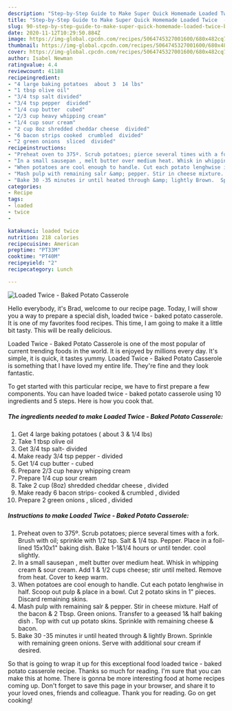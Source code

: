 ```yaml
---
description: "Step-by-Step Guide to Make Super Quick Homemade Loaded Twice  - Baked Potato Casserole"
title: "Step-by-Step Guide to Make Super Quick Homemade Loaded Twice  - Baked Potato Casserole"
slug: 90-step-by-step-guide-to-make-super-quick-homemade-loaded-twice-baked-potato-casserole
date: 2020-11-12T10:29:50.884Z
image: https://img-global.cpcdn.com/recipes/5064745327001600/680x482cq70/loaded-twice-baked-potato-casserole-recipe-main-photo.jpg
thumbnail: https://img-global.cpcdn.com/recipes/5064745327001600/680x482cq70/loaded-twice-baked-potato-casserole-recipe-main-photo.jpg
cover: https://img-global.cpcdn.com/recipes/5064745327001600/680x482cq70/loaded-twice-baked-potato-casserole-recipe-main-photo.jpg
author: Isabel Newman
ratingvalue: 4.4
reviewcount: 41188
recipeingredient:
- "4 large baking potatoes  about 3  14 lbs"
- "1 tbsp olive oil"
- "3/4 tsp salt divided"
- "3/4 tsp pepper  divided"
- "1/4 cup butter  cubed"
- "2/3 cup heavy whipping cream"
- "1/4 cup sour cream"
- "2 cup 8oz shredded cheddar cheese  divided"
- "6 bacon strips cooked  crumbled  divided"
- "2 green onions  sliced  divided"
recipeinstructions:
- "Preheat oven to 375º. Scrub potatoes; pierce several times with a fork. Brush with oil; sprinkle with 1/2 tsp. Salt &amp; 1/4 tsp. Pepper.  Place in a foil- lined 15x10x1&#34; baking dish. Bake 1-1&amp;1/4 hours or until tender.  cool slightly."
- "In a small sausepan , melt butter over medium heat. Whisk in whipping cream &amp; sour cream.  Add 1 &amp; 1/2 cups cheese; stir until melted.  Remove from heat. Cover to keep warm."
- "When potatoes are cool enough to handle. Cut each potato lenghwise in half. Scoop out pulp &amp; place in a bowl. Cut 2 potato skins in 1&#34; pieces. Discard remaining skins."
- "Mash pulp with remaining salr &amp; pepper. Stir in cheese mixture.  Half of the bacon &amp; 2 Tbsp. Green onions. Transfer to a geeased  1&amp; half  baking dish . Top with cut up potato skins. Sprinkle with remaining cheese &amp; bacon."
- "Bake 30 -35 minutes ir until heated through &amp; lightly Brown.  Sprinkle with remaining green onions. Serve with additional sour cream if desired."
categories:
- Recipe
tags:
- loaded
- twice
- 

katakunci: loaded twice  
nutrition: 218 calories
recipecuisine: American
preptime: "PT33M"
cooktime: "PT40M"
recipeyield: "2"
recipecategory: Lunch

---
```



![Loaded Twice  - Baked Potato Casserole](https://img-global.cpcdn.com/recipes/5064745327001600/680x482cq70/loaded-twice-baked-potato-casserole-recipe-main-photo.jpg)

Hello everybody, it's Brad, welcome to our recipe page. Today, I will show you a way to prepare a special dish, loaded twice  - baked potato casserole. It is one of my favorites food recipes. This time, I am going to make it a little bit tasty. This will be really delicious.

Loaded Twice  - Baked Potato Casserole is one of the most popular of current trending foods in the world. It is enjoyed by millions every day. It's simple, it is quick, it tastes yummy. Loaded Twice  - Baked Potato Casserole is something that I have loved my entire life. They're fine and they look fantastic.




To get started with this particular recipe, we have to first prepare a few components. You can have loaded twice  - baked potato casserole using 10 ingredients and 5 steps. Here is how you cook that.

<!--inarticleads1-->

##### The ingredients needed to make Loaded Twice  - Baked Potato Casserole:

1. Get 4 large baking potatoes ( about 3 &amp; 1/4 lbs)
1. Take 1 tbsp olive oil
1. Get 3/4 tsp salt- divided
1. Make ready 3/4 tsp pepper - divided
1. Get 1/4 cup butter - cubed
1. Prepare 2/3 cup heavy whipping cream
1. Prepare 1/4 cup sour cream
1. Take 2 cup (8oz) shredded cheddar cheese , divided
1. Make ready 6 bacon strips- cooked &amp; crumbled , divided
1. Prepare 2 green onions , sliced , divided




<!--inarticleads2-->

##### Instructions to make Loaded Twice  - Baked Potato Casserole:

1. Preheat oven to 375º. Scrub potatoes; pierce several times with a fork. Brush with oil; sprinkle with 1/2 tsp. Salt &amp; 1/4 tsp. Pepper.  Place in a foil- lined 15x10x1&#34; baking dish. Bake 1-1&amp;1/4 hours or until tender.  cool slightly.
1. In a small sausepan , melt butter over medium heat. Whisk in whipping cream &amp; sour cream.  Add 1 &amp; 1/2 cups cheese; stir until melted.  Remove from heat. Cover to keep warm.
1. When potatoes are cool enough to handle. Cut each potato lenghwise in half. Scoop out pulp &amp; place in a bowl. Cut 2 potato skins in 1&#34; pieces. Discard remaining skins.
1. Mash pulp with remaining salr &amp; pepper. Stir in cheese mixture.  Half of the bacon &amp; 2 Tbsp. Green onions. Transfer to a geeased  1&amp; half  baking dish . Top with cut up potato skins. Sprinkle with remaining cheese &amp; bacon.
1. Bake 30 -35 minutes ir until heated through &amp; lightly Brown.  Sprinkle with remaining green onions. Serve with additional sour cream if desired.




So that is going to wrap it up for this exceptional food loaded twice  - baked potato casserole recipe. Thanks so much for reading. I'm sure that you can make this at home. There is gonna be more interesting food at home recipes coming up. Don't forget to save this page in your browser, and share it to your loved ones, friends and colleague. Thank you for reading. Go on get cooking!
